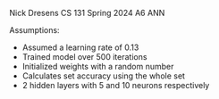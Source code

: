 Nick Dresens
CS 131 Spring 2024
A6 ANN

Assumptions:
- Assumed a learning rate of 0.13
- Trained model over 500 iterations
- Initialized weights with a random number
- Calculates set accuracy using the whole set
- 2 hidden layers with 5 and 10 neurons respectively
